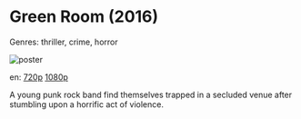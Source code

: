 # Green Room (2016)

Genres: thriller, crime, horror

![poster](http://image.tmdb.org/t/p/w500/sTlPvjdQrrv5cLH410aMlSxqi0x.jpg)

en:
  [720p](magnet:?xt=urn:btih:D8FF1A144E4A094FEBD3E80630DA7CCD076F038E&tr=udp://glotorrents.pw:6969/announce&tr=udp://tracker.opentrackr.org:1337/announce&tr=udp://torrent.gresille.org:80/announce&tr=udp://tracker.openbittorrent.com:80&tr=udp://tracker.coppersurfer.tk:6969&tr=udp://tracker.leechers-paradise.org:6969&tr=udp://p4p.arenabg.ch:1337&tr=udp://tracker.internetwarriors.net:1337)
  [1080p](magnet:?xt=urn:btih:2D7EE242491B4C3B5B77EC2CA61BE59B21142E2D&tr=udp://glotorrents.pw:6969/announce&tr=udp://tracker.opentrackr.org:1337/announce&tr=udp://torrent.gresille.org:80/announce&tr=udp://tracker.openbittorrent.com:80&tr=udp://tracker.coppersurfer.tk:6969&tr=udp://tracker.leechers-paradise.org:6969&tr=udp://p4p.arenabg.ch:1337&tr=udp://tracker.internetwarriors.net:1337)
  


A young punk rock band find themselves trapped in a secluded venue after stumbling upon a horrific act of violence.